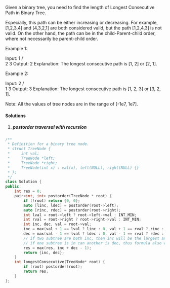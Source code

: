 Given a binary tree, you need to find the length of Longest Consecutive Path in Binary Tree.

Especially, this path can be either increasing or decreasing. For example, [1,2,3,4] and [4,3,2,1] are both considered valid, but the path [1,2,4,3] is not valid. On the other hand, the path can be in the child-Parent-child order, where not necessarily be parent-child order.

Example 1:

Input:
        1
       / \
      2   3
Output: 2
Explanation: The longest consecutive path is [1, 2] or [2, 1].
 

Example 2:

Input:
        2
       / \
      1   3
Output: 3
Explanation: The longest consecutive path is [1, 2, 3] or [3, 2, 1].
 

Note: All the values of tree nodes are in the range of [-1e7, 1e7].

#### Solutions

1. ##### postorder traversal with recursion

```c++
/**
 * Definition for a binary tree node.
 * struct TreeNode {
 *     int val;
 *     TreeNode *left;
 *     TreeNode *right;
 *     TreeNode(int x) : val(x), left(NULL), right(NULL) {}
 * };
 */
class Solution {
public:
    int res = 0;
    pair<int, int> postorder(TreeNode * root) {
        if (!root) return {0, 0};
        auto [linc, ldec] = postorder(root->left);
        auto [rinc, rdec] = postorder(root->right);
        int lval = root->left ? root->left->val : INT_MIN;
        int rval = root->right ? root->right->val : INT_MIN;
        int inc, dec, val = root->val;
        inc = max(val + 1 == lval ? linc : 0, val + 1 == rval ? rinc : 0) + 1;
        dec = max(val - 1 == lval ? ldec : 0, val - 1 == rval ? rdec : 0) + 1;
        // if two subtree are both inc, then inc will be the largest and dec will be 1
        // if one subtree is in can another is dec, thus formula also works
        res = max(res, inc + dec - 1);
        return {inc, dec};
    }
    int longestConsecutive(TreeNode* root) {
        if (root) postorder(root);
        return res;
    }
};
```